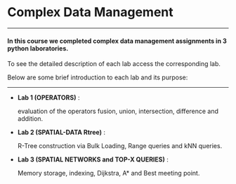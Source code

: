 # Complex Data Management

---

#### In this course we completed complex data management assignments in 3 python laboratories.

To see the detailed description of each lab access the corresponding lab.

Below are some brief introduction to each lab and its purpose:

---

- **Lab 1 (OPERATORS)** : <p> evaluation of the operators
fusion, union, intersection, difference and addition.
</p>

- **Lab 2 (SPATIAL-DATA Rtree)** : <p> R-Tree construction via Bulk Loading, Range queries and kNN queries.
</p>

- **Lab 3 (SPATIAL NETWORKS and TOP-X QUERIES)** : <p> Memory storage, indexing, Dijkstra, A* and Best meeting point.
</p>



